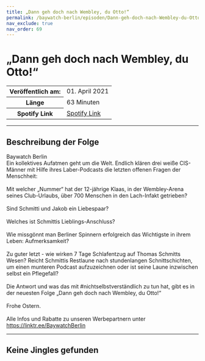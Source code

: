 ```yaml
---
title: „Dann geh doch nach Wembley, du Otto!“
permalink: /baywatch-berlin/episoden/Dann-geh-doch-nach-Wembley-du-Otto
nav_exclude: true
nav_order: 69
---
```


# „Dann geh doch nach Wembley, du Otto!“
<table class="resp-table dcf-table dcf-table-responsive dcf-table-bordered dcf-table-striped dcf-w-100%">
                    <tbody>
                        <tr>
                            <th scope="row">Veröffentlich am:</th>
                            <td data-label="Veröffentlich am:">01. April 2021</td>
                        </tr>
                        <tr>
                            <th scope="row">Länge </th>
                            <td data-label="Länge ">63 Minuten</td>
                        </tr><tr>
                                <th scope="row">Spotify Link</th>
                                <td data-label="Spotify Link"><a href="https://open.spotify.com/episode/17PK3E6qoIS8rgDAB1jLdI">Spotify Link</a></td>
                            </tr></tbody>
                </table>

***

## Beschreibung der Folge

<div>
Baywatch Berlin <br> Ein kollektives Aufatmen geht um die Welt. Endlich klären drei weiße CIS-Männer mit Hilfe ihres Laber-Podcasts die letzten offenen Fragen der Menschheit: <br>  <br> Mit welcher „Nummer“ hat der 12-jährige Klaas, in der Wembley-Arena seines Club-Urlaubs, über 700 Menschen in den Lach-Infakt getrieben? <br>  <br> Sind Schmitti und Jakob ein Liebespaar? <br>  <br> Welches ist Schmittis Lieblings-Anschluss? <br>  <br> Wie missgönnt man Berliner Spinnern erfolgreich das Wichtigste in ihrem Leben: Aufmerksamkeit? <br>  <br> Zu guter letzt - wie wirken 7 Tage Schlafentzug auf Thomas Schmitts Wesen? Reicht Schmittis Restlaune nach stundenlangen Schnittschichten, um einen munteren Podcast aufzuzeichnen oder ist seine Laune inzwischen selbst ein Pflegefall?  <br>  <br> Die Antwort und was das mit #nichtselbstverständlich zu tun hat, gibt es in der neuesten Folge „Dann geh doch nach Wembley, du Otto!“ <br>  <br> Frohe Ostern. <br>  <br> Alle Infos und Rabatte zu unseren Werbepartnern unter <a href="https://linktr.ee/BaywatchBerlin">https://linktr.ee/BaywatchBerlin</a>  
</div>

***

## Keine Jingles gefunden